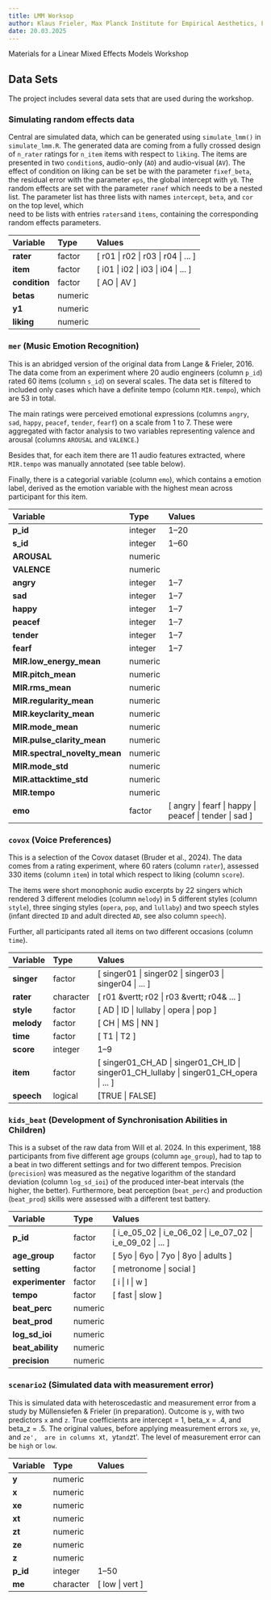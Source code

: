 ```yaml
---
title: LMM Worksop
author: Klaus Frieler, Max Planck Institute for Empirical Aesthetics, Frankfrut/Main
date: 20.03.2025
---
```


Materials for a Linear Mixed Effects Models Workshop

## Data Sets
The project includes several data sets that are used during the workshop.

### Simulating random effects data

Central are simulated data, which can be generated using `simulate_lmm()` in `simulate_lmm.R`. 
The generated data are coming from a  fully crossed design of `n_rater` ratings for `n_item` items 
with respect to `liking`. The items are presented in two `condition`s, audio-only 
(`AO`) and audio-visual (`AV`). The effect of condition on liking can be set be with the parameter `fixef_beta`, 
the residual error with the parameter `eps`, the global intercept with `y0`. 
The random effects are set with the parameter `ranef` which needs to be a nested list.
The parameter list has  three lists with names `intercept`, `beta`,  and `cor` on the top level, which  
need to be lists with entries `raters`and `ìtems`, containing the corresponding random effects parameters.


| Variable      | Type    | Values                                              |
|:--------------|:--------|:----------------------------------------------------|
| **rater**     | factor  | [ r01 &vert; r02 &vert; r03 &vert; r04 &vert; ... ] |
| **item**      | factor  | [ i01 &vert; i02 &vert; i03 &vert; i04 &vert; ... ] |
| **condition** | factor  | [ AO &vert; AV ]                                    |
| **betas**     | numeric |                                                     |
| **y1**        | numeric |                                                     |
| **liking**    | numeric |                                                     |


### `mer` (Music Emotion Recognition)
This is an abridged version of the original data from Lange & Frieler, 2016. 
The data come from an experiment where 20 audio engineers
(column `p_id`) rated 60 items (column `s_id`) on several scales. 
The data set is filtered to included only cases which have a 
definite tempo (column `MIR.tempo`), which are 53 in total.

The main ratings were perceived emotional expressions (columns `angry`, `sad`, `happy`, `peacef`, `tender`, `fearf`) on a scale from 1 to 7.
These were aggregated with factor analysis to two variables representing valence and arousal 
(columns `AROUSAL` and `VALENCE`.)

Besides that, for each item there are 11 audio features extracted, where `MIR.tempo` was manually annotated (see table below).

Finally, there is a categorial variable (column `emo`), which contains a emotion label, derived as the emotion variable 
with the highest mean across participant for this item. 

| Variable                      | Type    | Values                                                       |
|:------------------------------|:--------|:-------------------------------------------------------------|
| **p_id**                      | integer | 1&ndash;20                                                   |
| **s_id**                      | integer | 1&ndash;60                                                   |
| **AROUSAL**                   | numeric |                                                              |
| **VALENCE**                   | numeric |                                                              |
| **angry**                     | integer | 1&ndash;7                                                    |
| **sad**                       | integer | 1&ndash;7                                                    |
| **happy**                     | integer | 1&ndash;7                                                    |
| **peacef**                    | integer | 1&ndash;7                                                    |
| **tender**                    | integer | 1&ndash;7                                                    |
| **fearf**                     | integer | 1&ndash;7                                                    |
| **MIR.low_energy_mean**       | numeric |                                                              |
| **MIR.pitch_mean**            | numeric |                                                              |
| **MIR.rms_mean**              | numeric |                                                              |
| **MIR.regularity_mean**       | numeric |                                                              |
| **MIR.keyclarity_mean**       | numeric |                                                              |
| **MIR.mode_mean**             | numeric |                                                              |
| **MIR.pulse_clarity_mean**    | numeric |                                                              |
| **MIR.spectral_novelty_mean** | numeric |                                                              |
| **MIR.mode_std**              | numeric |                                                              |
| **MIR.attacktime_std**        | numeric |                                                              |
| **MIR.tempo**                 | numeric |                                                              |
| **emo**                       | factor  | [ angry &vert; fearf &vert; happy &vert; peacef &vert; tender &vert; sad ] |

### `covox` (Voice Preferences)

This is a selection of the Covox dataset (Bruder et al., 2024). The data comes from a rating experiment, where 60 raters 
(column `rater`), assessed 330 items (column `item`) in total which respect to  liking (column `score`). 

The items were short monophonic audio excerpts by 22 singers which rendered 3 different melodies (column `melody`) in 
5 different styles (column `style`), three  singing styles (`opera`, `pop`, and `lullaby`) and two speech styles (infant directed `ID` and
adult directed `AD`, see also column `speech`).

Further, all  participants rated all items on two different occasions (column `time`).

| Variable   | Type      | Values                                                                                                  |
|:-----------|:----------|:--------------------------------------------------------------------------------------------------------|
| **singer** | factor    | [ singer01 &vert; singer02 &vert; singer03 &vert; singer04 &vert; ... ]                                 |
| **rater**  | character | [ r01 &vertt; r02 &vert; r03 &vertt; r04& ... ]                                                                                                         |
| **style**  | factor    | [ AD &vert; ID &vert; lullaby &vert; opera &vert; pop ]                                                 |
| **melody** | factor    | [ CH &vert; MS &vert; NN ]                                                                              |
| **time**   | factor    | [ T1 &vert; T2 ]                                                                                        |
| **score**  | integer   | 1&ndash;9                                                                                               |
| **item**   | factor    | [ singer01_CH_AD &vert; singer01_CH_ID &vert; singer01_CH_lullaby &vert; singer01_CH_opera &vert; ... ] |
| **speech** | logical   | [TRUE &vert; FALSE] 


### `kids_beat` (Development of  Synchronisation Abilities in Children)
This is a subset of the raw data from Will et al. 2024. In this experiment, 188 participants from five different age groups  (column `age_group`), 
had to tap to  a beat in two different settings and for two different tempos. Precision (`precision`) was measured as the negative 
logarithm of the standard deviation (column `log_sd_ioi`) of the produced inter-beat intervals (the higher, the better). 
Furthermore, beat perception (`beat_perc`) and production (`beat_prod`) skills were assessed with a different test battery.


| Variable         | Type    | Values                                                                      |
|:-----------------|:--------|:----------------------------------------------------------------------------|
| **p_id**         | factor  | [ i_e_05_02 &vert; i_e_06_02 &vert; i_e_07_02 &vert; i_e_09_02 &vert; ... ] |
| **age_group**    | factor  | [ 5yo &vert; 6yo &vert; 7yo &vert; 8yo &vert; adults ]                      |
| **setting**      | factor  | [ metronome &vert; social ]                                                 |
| **experimenter** | factor  | [ i &vert; l &vert; w ]                                                     |
| **tempo**        | factor  | [ fast &vert; slow ]                                                        |
| **beat_perc**    | numeric |                                                                             |
| **beat_prod**    | numeric |                                                                             |
| **log_sd_ioi**   | numeric |                                                                             |
| **beat_ability** | numeric |                                                                             |
| **precision**    | numeric |                                                                             |

### `scenario2` (Simulated data with measurement error)

This is simulated data with heteroscedastic and measurement error from a study by Müllensiefen & Frieler (in preparation).
Outcome is `y`, with two predictors `x` and `z`. True coefficients
are intercept = 1, beta_x = .4, and beta_z = .5. The original values, before applying measurement errors `xe`, `ye`, and `ze', 
are in columns `xt`, `yt` and `zt'.  The level of measurement error can be `high` or `low`.


| Variable | Type      | Values     |
|:---------|:----------|:-----------|
| **y**    | numeric   |            |
| **x**    | numeric   |            |
| **xe**   | numeric   |            |
| **xt**   | numeric   |            |
| **zt**   | numeric   |            |
| **ze**   | numeric   |            |
| **z**    | numeric   |            |
| **p_id** | integer   | 1&ndash;50 |
| **me**   | character | [ low &vert; vert ]            |